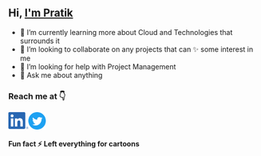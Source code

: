 ## Hi, [I'm Pratik](https://pratikthakare.com)

- 🌱 I’m currently learning more about Cloud and Technologies that surrounds it
- 👯 I’m looking to collaborate on any projects that can ✨ some interest in me
- 🤔 I’m looking for help with Project Management
- 💬 Ask me about anything

<!-- ![Some Stats](https://github-readme-stats-anuraghazra1.vercel.app/api/top-langs/?username=KryptoBlack&layout=compact)   -->
<div data-iframe-width="150" data-iframe-height="270" data-share-badge-id="725cb127-0dfb-4a76-8fd3-bb8580f68cd6" data-share-badge-host="https://www.credly.com"></div><script type="text/javascript" async src="//cdn.credly.com/assets/utilities/embed.js"></script>

### Reach me at 👇
<a href="https://www.linkedin.com/in/kryptoblack/">
  <img align="left" alt="LindedIn" width="40px" src="./images/linkedin-logo.png?raw=true" />
</a>
<a href="https://twitter.com/krypto_black">
  <img align="left" alt="Twitter" width="35px" src="./images/twitter-logo.png?raw=true" />
</a>

<br/>
<br/>

#### Fun fact ⚡ Left everything for cartoons 
